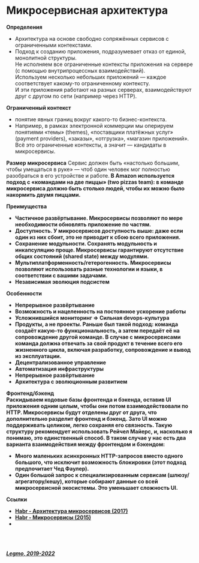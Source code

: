 <h1>Микросервисная архитектура</h1>

**Определения**

- Архитектура на основе свободно сопряжённых сервисов с ограниченными контекстами.
- Подход к созданию приложения, подразумевает отказ от единой, монолитной структуры.<br>
  Не исполняем все ограниченные контексты приложения на сервере (с помощью внутрипроцессных взаимодействий).<br>
  Используем несколько небольших приложений — каждое соответствует какому-то ограниченному контексту.<br>
  И эти приложения работают на разных серверах, взаимодействуют друг с другом по сети (например через HTTP).

**Ограниченный контекст**

- понятие явных границ вокруг какого-то бизнес-контекста.
- Например, в рамках электронной коммерции мы оперируем понятиями «темы» (themes), «поставщики платёжных услуг» (payment
  providers), «заказы», «отгрузка», «магазин приложений». Всё это ограниченные контексты, а значит — кандидаты в
  микросервисы.

**Размер микросервиса**
Сервис должен быть «настолько большим, чтобы умещаться в руке» — чтоб один человек мог полностью разобраться в его
устройстве и работе.<b>
В Amazon используется подход с «командами на две пиццы» (two pizzas team): в команде микросервиса должно быть столько
людей, чтобы их можно было накормить двумя пиццами.

**Преимущества**

- Частичное развёртывание. Микросервисы позволяют по мере необходимости обновлять приложение по частям.
- Доступность. У микросервисов доступность выше: даже если один из них сбоит, это не приводит к сбою всего приложения.
- Сохранение модульности. Сохранять модульность и инкапсуляцию проще. Микросервисы гарантируют отсутствие общих
  состояний (shared state) между модулями.
- Мультиплатформенность/гетерогенность. Микросервисы позволяют использовать разные технологии и языки, в соответствии с
  вашими задачами.
- Независимая эволюция подсистем

**Особенности**

- Непрерывное развёртывание
- Возможность и нацеленность на постоянное ускорение работы
- Усложнившийся мониторинг => Сильная devops-культура
- Продукты, а не проекты. Раньше был такой подход: команда создаёт какую-то функциональность, а затем передаёт её на
  сопровождение другой команде. В случае с микросервисами команда должна отвечать за свой продукт в течение всего его
  жизненного цикла, включая разработку, сопровождение и вывод из эксплуатации.
- Децентрализованное управление
- Автоматизация инфраструктуры
- Непрерывное развёртывание
- Архитектура с эволюционным развитием

**Фронтенд/бэкенд**<br>
Раскидываем кодовые базы фронтенда и бэкенда, оставив UI приложения одним целым, чтобы они потом взаимодействовали по
HTTP. Микросервисы будут отделены друг от друга, что дополнительно разделит фронтенд и бэкенд. Зато UI можно
поддерживать целиком, легко сохраняя его связность. Такую структуру рекомендует использовать Рейчел Майерс, и, насколько
я понимаю, это единственный способ. В таком случае у нас есть два варианта взаимодействия между фронтендом и бэкендом:

- Много маленьких асинхронных HTTP-запросов вместо одного большого, что исключит возможность блокировки (этот подход
  предпочитает Чед Фаулер).
- Один большой запрос к специализированным сервисам (шлюзу/агрегатору/кешу), которые собирают данные со всей
  микросервисной экосистемы. Это уменьшает сложность UI.

**Ссылки**

- [Habr - Архитектура микросервисов (2017)](https://habr.com/ru/company/vk/blog/320962/)
- [Habr - Микросервисы (2015)](https://habr.com/ru/post/249183/)
- []()

<br> 
<br> 

*[Legmo, 2019-2022](https://github.com/Legmo/notes/)*
